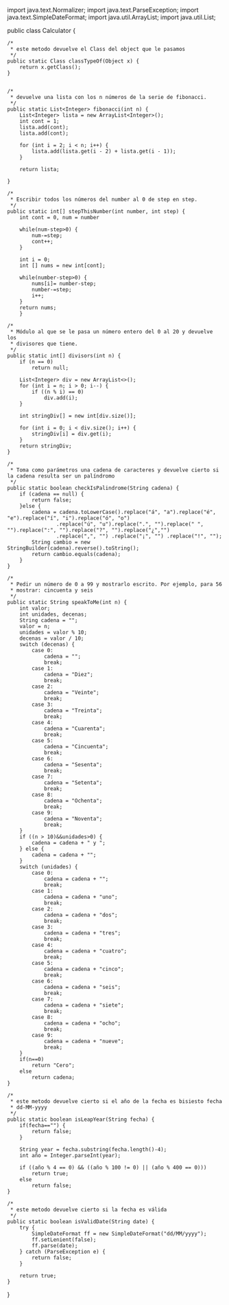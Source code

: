 import java.text.Normalizer;
import java.text.ParseException;
import java.text.SimpleDateFormat;
import java.util.ArrayList;
import java.util.List;

public class Calculator {


	/*
     * este metodo devuelve el Class del object que le pasamos
     */
	public static Class classTypeOf(Object x) {
		return x.getClass();
	}


	/*
     * devuelve una lista con los n números de la serie de fibonacci.
     */
	public static List<Integer> fibonacci(int n) {
		List<Integer> lista = new ArrayList<Integer>();
		int cont = 1;
		lista.add(cont);
		lista.add(cont);
		
		for (int i = 2; i < n; i++) {
			lista.add(lista.get(i - 2) + lista.get(i - 1));
		}
		
		return lista;
	
	}

	/*
	 * Escribir todos los números del number al 0 de step en step.
	 */
	public static int[] stepThisNumber(int number, int step) {
		int cont = 0, num = number
		
		while(num-step>0) {
			num-=step;
			cont++;			
		}
		
		int i = 0;
		int [] nums = new int[cont];
		
		while(number-step>0) {
			nums[i]= number-step;
			number-=step;
			i++;		
		}
		return nums;
		}

	/*
	 * Módulo al que se le pasa un número entero del 0 al 20 y devuelve los
	 * divisores que tiene.
	 */
	public static int[] divisors(int n) {
		if (n == 0) 
			return null;
		
		List<Integer> div = new ArrayList<>();
		for (int i = n; i > 0; i--) {
			if ((n % i) == 0) 
				div.add(i);
		}

		int stringDiv[] = new int[div.size()];

		for (int i = 0; i < div.size(); i++) {
			stringDiv[i] = div.get(i);
		}
		return stringDiv;
	}

	/*
	 * Toma como parámetros una cadena de caracteres y devuelve cierto si la cadena resulta ser un palíndromo
	 */
	public static boolean checkIsPalindrome(String cadena) {
		if (cadena == null) {
            return false;
        }else {
            cadena = cadena.toLowerCase().replace("á", "a").replace("é", "e").replace("í", "i").replace("ó", "o")
                    .replace("ú", "u").replace(".", "").replace(" ", "").replace(":", "").replace("?", "").replace("¿","")
                    .replace(",", "") .replace("¡", "") .replace("!", "");
            String cambio = new StringBuilder(cadena).reverse().toString();
            return cambio.equals(cadena);
        }
	}

	/*
	 * Pedir un número de 0 a 99 y mostrarlo escrito. Por ejemplo, para 56
	 * mostrar: cincuenta y seis
	 */
	public static String speakToMe(int n) {
		int valor;
        int unidades, decenas;
        String cadena = "";
        valor = n;
        unidades = valor % 10;
        decenas = valor / 10;
        switch (decenas) {
            case 0:
                cadena = "";
                break;
            case 1:
                cadena = "Diez";
                break;
            case 2:
                cadena = "Veinte";
                break;
            case 3:
                cadena = "Treinta";
                break;
            case 4:
                cadena = "Cuarenta";
                break;
            case 5:
                cadena = "Cincuenta";
                break;
            case 6:
                cadena = "Sesenta";
                break;
            case 7:
                cadena = "Setenta";
                break;
            case 8:
                cadena = "Ochenta";
                break;
            case 9:
                cadena = "Noventa";
                break;
        }
        if ((n > 10)&&unidades>0) {
            cadena = cadena + " y ";
        } else {
            cadena = cadena + "";
        }
        switch (unidades) {
            case 0:
                cadena = cadena + "";
                break;
            case 1:
                cadena = cadena + "uno";
                break;
            case 2:
                cadena = cadena + "dos";
                break;
            case 3:
                cadena = cadena + "tres";
                break;
            case 4:
                cadena = cadena + "cuatro";
                break;
            case 5:
                cadena = cadena + "cinco";
                break;
            case 6:
                cadena = cadena + "seis";
                break;
            case 7:
                cadena = cadena + "siete";
                break;
            case 8:
                cadena = cadena + "ocho";
                break;
            case 9:
                cadena = cadena + "nueve";
                break;
        }
        if(n==0) 
        	return "Cero";
        else 
        	return cadena;	
	}

	/*
	 * este metodo devuelve cierto si el año de la fecha es bisiesto fecha
	 * dd-MM-yyyy
	 */
	public static boolean isLeapYear(String fecha) {
		if(fecha=="") {
			return false;
		}
		
		String year = fecha.substring(fecha.length()-4);
		int año = Integer.parseInt(year);
		
        if ((año % 4 == 0) && ((año % 100 != 0) || (año % 400 == 0)))
            return true;
        else
            return false;
	}

	/*
	 * este metodo devuelve cierto si la fecha es válida
	 */
	public static boolean isValidDate(String date) {
		try {
            SimpleDateFormat ff = new SimpleDateFormat("dd/MM/yyyy");
            ff.setLenient(false);
            ff.parse(date);
        } catch (ParseException e) {
            return false;
        }
	
        return true;
    }
}


